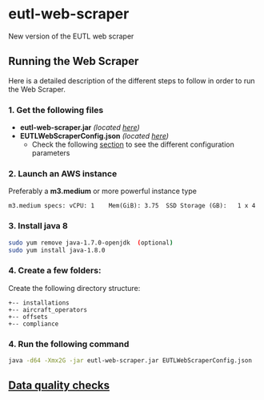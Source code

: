 # eutl-web-scraper
New version of the EUTL web scraper

## Running the Web Scraper

Here is a detailed description of the different steps to follow in order to run the Web Scraper.

### 1. Get the following files

* **eutl-web-scraper.jar** _(located [here](/dist/eutl-web-scraper.jar))_
* **EUTLWebScraperConfig.json** _(located [here](/EUTLWebScraperConfig.json))_
  * Check the following [section](/docs/ConfigurationParameters.md) to see the different configuration parameters 
 
### 2. Launch an AWS instance

  Preferably a **m3.medium** or more powerful instance type 
    
    m3.medium specs: vCPU: 1 	Mem(GiB): 3.75	SSD Storage (GB):	1 x 4 
 

### 3. Install java 8

``` bash
sudo yum remove java-1.7.0-openjdk  (optional)
sudo yum install java-1.8.0
```

### 4. Create a few folders:
  
  Create the following directory structure:
  
```.
+-- installations
+-- aircraft_operators
+-- offsets
+-- compliance
```

### 4. Run the following command

``` bash
java -d64 -Xmx2G -jar eutl-web-scraper.jar EUTLWebScraperConfig.json
```

## [Data quality checks](docs/QualityChecks.md)


